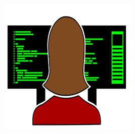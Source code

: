 
<div style="display:flex;width:100vw;height:100vw;flex-direction:coloumn;justify-content:center;color:"red" >
<img src="https://raw.githubusercontent.com/Muhammed-Sirajudeen/Muhammed-Sirajudeen/6e4bf68bdedf01cdd4469330290a501acb98b2eb/coder.svg" alt="nothing here" style="height:400px;width:400px">
</div>
